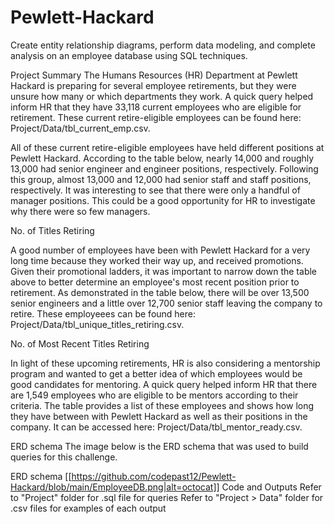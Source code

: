 # Pewlett-Hackard

Create entity relationship diagrams, perform data modeling, and complete analysis on an employee database using SQL techniques.

Project Summary
The Humans Resources (HR) Department at Pewlett Hackard is preparing for several employee retirements, but they were unsure how many or which departments they work. A quick query helped inform HR that they have 33,118 current employees who are eligible for retirement. These current retire-eligible employees can be found here: Project/Data/tbl_current_emp.csv.

All of these current retire-eligible employees have held different positions at Pewlett Hackard. According to the table below, nearly 14,000 and roughly 13,000 had senior engineer and engineer positions, respectively. Following this group, almost 13,000 and 12,000 had senior staff and staff positions, respectively. It was interesting to see that there were only a handful of manager positions. This could be a good opportunity for HR to investigate why there were so few managers.

No. of Titles Retiring

A good number of employees have been with Pewlett Hackard for a very long time because they worked their way up, and received promotions. Given their promotional ladders, it was important to narrow down the table above to better determine an employee's most recent position prior to retirement. As demonstrated in the table below, there will be over 13,500 senior engineers and a little over 12,700 senior staff leaving the company to retire. These employeees can be found here: Project/Data/tbl_unique_titles_retiring.csv.

No. of Most Recent Titles Retiring

In light of these upcoming retirements, HR is also considering a mentorship program and wanted to get a better idea of which employees would be good candidates for mentoring. A quick query helped inform HR that there are 1,549 employees who are eligible to be mentors according to their criteria. The table provides a list of these employees and shows how long they have between with Pewlett Hackard as well as their positions in the company. It can be accessed here: Project/Data/tbl_mentor_ready.csv.

ERD schema
The image below is the ERD schema that was used to build queries for this challenge.

ERD schema
[[https://github.com/codepast12/Pewlett-Hackard/blob/main/EmployeeDB.png|alt=octocat]]
Code and Outputs
Refer to "Project" folder for .sql file for queries
Refer to "Project > Data" folder for .csv files for examples of each output
